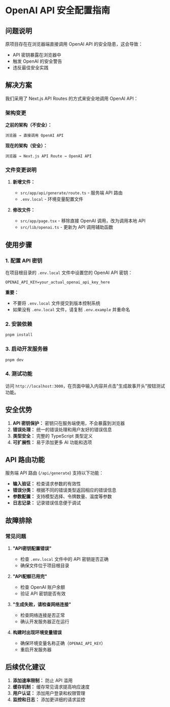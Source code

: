 # OpenAI API 安全配置指南

## 问题说明

原项目存在在浏览器端直接调用 OpenAI API 的安全隐患，这会导致：
- API 密钥暴露在浏览器中
- 触发 OpenAI 的安全警告
- 违反最佳安全实践

## 解决方案

我们采用了 Next.js API Routes 的方式来安全地调用 OpenAI API：

### 架构变更

**之前的架构（不安全）：**
```
浏览器 → 直接调用 OpenAI API
```

**现在的架构（安全）：**
```
浏览器 → Next.js API Route → OpenAI API
```

### 文件变更说明

1. **新增文件：**
   - `src/app/api/generate/route.ts` - 服务端 API 路由
   - `.env.local` - 环境变量配置文件

2. **修改文件：**
   - `src/app/page.tsx` - 移除直接 OpenAI 调用，改为调用本地 API
   - `src/lib/openai.ts` - 更新为 API 调用辅助函数

## 使用步骤

### 1. 配置 API 密钥

在项目根目录的 `.env.local` 文件中设置您的 OpenAI API 密钥：

```env
OPENAI_API_KEY=your_actual_openai_api_key_here
```

**重要：**
- 不要将 `.env.local` 文件提交到版本控制系统
- 如果没有 `.env.local` 文件，请复制 `.env.example` 并重命名

### 2. 安装依赖

```bash
pnpm install
```

### 3. 启动开发服务器

```bash
pnpm dev
```

### 4. 测试功能

访问 `http://localhost:3000`，在页面中输入内容并点击"生成故事开头"按钮测试功能。

## 安全优势

1. **API 密钥保护：** 密钥只在服务端使用，不会暴露到浏览器
2. **错误处理：** 统一的错误处理和用户友好的错误信息
3. **类型安全：** 完整的 TypeScript 类型定义
4. **可扩展性：** 易于添加更多 AI 功能和选项

## API 路由功能

服务端 API 路由 (`/api/generate`) 支持以下功能：

- **输入验证：** 检查请求参数的有效性
- **错误分类：** 根据不同的错误类型返回相应的错误信息
- **参数配置：** 支持模型选择、令牌数量、温度等参数
- **日志记录：** 记录错误信息便于调试

## 故障排除

### 常见问题

1. **"API密钥配置错误"**
   - 检查 `.env.local` 文件中的 API 密钥是否正确
   - 确保文件位于项目根目录

2. **"API配额已用完"**
   - 检查 OpenAI 账户余额
   - 验证 API 密钥是否有效

3. **"生成失败，请检查网络连接"**
   - 检查网络连接是否正常
   - 确认开发服务器正在运行

4. **构建时出现环境变量错误**
   - 确保环境变量名称正确（`OPENAI_API_KEY`）
   - 重启开发服务器

## 后续优化建议

1. **添加速率限制：** 防止 API 滥用
2. **缓存机制：** 缓存常见请求提高响应速度
3. **用户认证：** 添加用户登录和权限管理
4. **监控和日志：** 添加更详细的请求监控